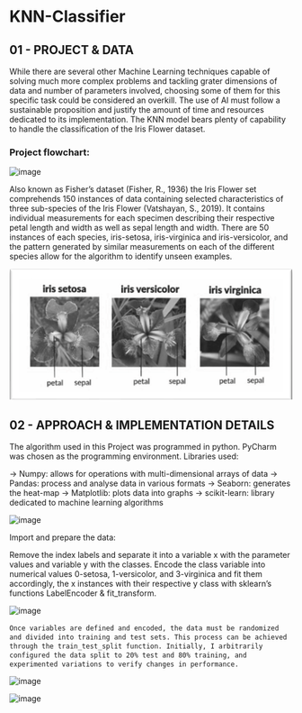 # KNN-Classifier

## 01 - PROJECT & DATA
While there are several other Machine Learning techniques capable of solving much more complex problems and tackling grater dimensions of data and number of parameters involved, choosing some of them for this specific task could be considered an overkill. The use of AI must follow a sustainable proposition and justify the amount of time and resources dedicated to its implementation. The KNN model bears plenty of capability to handle the classification of the Iris Flower dataset. 

### Project flowchart:
![image](https://user-images.githubusercontent.com/130906484/232326414-9da41ff5-3fe4-4e29-af80-eb1ef2d4919b.png)

Also known as Fisher’s dataset (Fisher, R., 1936) the Iris Flower set comprehends 150 instances of data containing selected characteristics of three sub-species of the Iris Flower (Vatshayan, S., 2019). It contains individual measurements for each specimen describing their respective petal length and width as well as sepal length and width. There are 50 instances of each species, iris-setosa, iris-virginica and iris-versicolor, and the pattern generated by similar measurements on each of the different species allow for the algorithm to identify unseen examples.
  
![img_ Iris Species](https://github.com/pedro-vasconcelos-costa/KNN-Classifier/blob/main/img_%20Iris%20Species.png)

## 02 - APPROACH & IMPLEMENTATION DETAILS 
	
The algorithm used in this Project was programmed in python. PyCharm was chosen as the programming environment.
Libraries used: 

-> Numpy: allows for operations with multi-dimensional arrays of data
-> Pandas: process and analyse data in various formats
-> Seaborn: generates the heat-map 
-> Matplotlib: plots data into graphs 
-> scikit-learn: library dedicated to machine learning algorithms 

![image](https://user-images.githubusercontent.com/130906484/232326339-0649b988-6d77-4dbc-bab9-76e8a82691c8.png)

	  
Import and prepare the data:

Remove the index labels and separate it into a variable x with the parameter values and variable y with the classes. Encode the class variable into numerical values 0-setosa, 1-versicolor, and 3-virginica and fit them accordingly, the x instances with their respective y class with sklearn’s functions LabelEncoder & fit_transform.

![image](https://user-images.githubusercontent.com/130906484/232326482-b1e9a8d6-8c49-4827-b49d-3340d674b418.png)

	Once variables are defined and encoded, the data must be randomized and divided into training and test sets. This process can be achieved through the train_test_split function. Initially, I arbitrarily configured the data split to 20% test and 80% training, and experimented variations to verify changes in performance.
 
![image](https://user-images.githubusercontent.com/130906484/232326529-f5424bef-9056-4b75-a571-86fa6dfbc1e5.png)

![image](https://user-images.githubusercontent.com/130906484/232326538-b0d458d7-dbf0-43f8-89a7-7baea5c34a4a.png)
